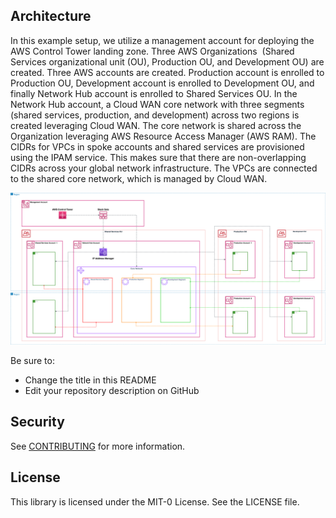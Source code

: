 ## Architecture



In this example setup, we utilize a management account for deploying the AWS Control Tower landing zone. Three AWS Organizations  (Shared Services organizational unit (OU), Production OU, and Development OU) are created. Three AWS accounts are created. Production account is enrolled to Production OU, Development account is enrolled to Development OU, and finally Network Hub account is enrolled to Shared Services OU. In the Network Hub account, a Cloud WAN core network with three segments (shared services, production, and development) across two regions is created leveraging Cloud WAN. The core network is shared across the Organization leveraging AWS Resource Access Manager (AWS RAM). The CIDRs for VPCs in spoke accounts and shared services are provisioned using the IPAM service. This makes sure that there are non-overlapping CIDRs across your global network infrastructure. The VPCs are connected to the shared core network, which is managed by Cloud WAN.

![image](https://github.com/aws-samples/aws-cloudwan-and-amazon-ipam-with-aws-control-tower/blob/main/cloudwan-controltower.png)


Be sure to:

* Change the title in this README
* Edit your repository description on GitHub

## Security

See [CONTRIBUTING](CONTRIBUTING.md#security-issue-notifications) for more information.

## License

This library is licensed under the MIT-0 License. See the LICENSE file.


